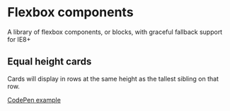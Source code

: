 # Flexbox components

A library of flexbox components, or blocks, with graceful fallback support for IE8+


## Equal height cards

Cards will display in rows at the same height as the tallest sibling on that row.

[CodePen example](http://codepen.io/yoomee/pen/pgKoYv?editors=1100)
